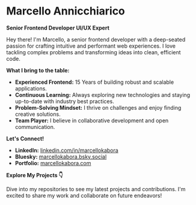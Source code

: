 # Marcello Annicchiarico 
**Senior Frontend Developer UI/UX Expert**

Hey there! I'm Marcello, a senior frontend developer with a deep-seated passion for crafting intuitive and performant web experiences. I love tackling complex problems and transforming ideas into clean, efficient code.

**What I bring to the table:**

* **Experienced Frontend:** 15 Years of building robust and scalable applications.
* **Continuous Learning:** Always exploring new technologies and staying up-to-date with industry best practices.
* **Problem-Solving Mindset:** I thrive on challenges and enjoy finding creative solutions.
* **Team Player:** I believe in collaborative development and open communication.

**Let's Connect!**

* **LinkedIn:** [linkedin.com/in/marcellokabora](https://www.linkedin.com/in/marcellokabora/)
* **Bluesky:** [marcellokabora.bsky.social](https://bsky.app/profile/marcellokabora.bsky.social)
* **Portfolio:** [marcellokabora.com](https://marcellokabora.com/)

**Explore My Projects 👇**

Dive into my repositories to see my latest projects and contributions. I'm excited to share my work and collaborate on future endeavors!
